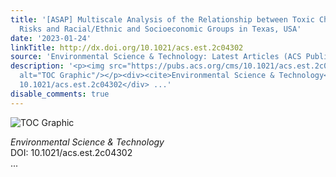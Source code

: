 ```yaml
---
title: '[ASAP] Multiscale Analysis of the Relationship between Toxic Chemical Hazard
  Risks and Racial/Ethnic and Socioeconomic Groups in Texas, USA'
date: '2023-01-24'
linkTitle: http://dx.doi.org/10.1021/acs.est.2c04302
source: 'Environmental Science & Technology: Latest Articles (ACS Publications)'
description: '<p><img src="https://pubs.acs.org/cms/10.1021/acs.est.2c04302/asset/images/medium/es2c04302_0006.gif"
  alt="TOC Graphic"/></p><div><cite>Environmental Science & Technology</cite></div><div>DOI:
  10.1021/acs.est.2c04302</div> ...'
disable_comments: true
---
```

<p><img src="https://pubs.acs.org/cms/10.1021/acs.est.2c04302/asset/images/medium/es2c04302_0006.gif" alt="TOC Graphic"/></p><div><cite>Environmental Science & Technology</cite></div><div>DOI: 10.1021/acs.est.2c04302</div> ...